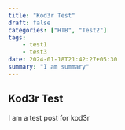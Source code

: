 ```yaml
---
title: "Kod3r Test"
draft: false
categories: ["HTB", "Test2"]
tags:
    - test1
    - test3
date: 2024-01-18T21:42:27+05:30
summary: "I am summary"
---
```


## Kod3r Test

I am a test post for kod3r
